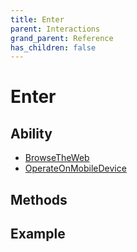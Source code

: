 ```yaml
---
title: Enter
parent: Interactions
grand_parent: Reference
has_children: false
---
```


# Enter

## Ability

- [BrowseTheWeb](../../abilities/BROWSE_THE_WEB.md)
- [OperateOnMobileDevice](../../abilities/OPERATE_ON_MOBILE_DEVICE.md)

## Methods

## Example